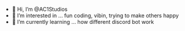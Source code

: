 - 👋 Hi, I’m @AC1Studios
- 👀 I’m interested in ... fun coding, vibin, trying to make others happy
- 🌱 I’m currently learning ... how different discord bot work

<!---
AC1Studios/AC1Studios is a ✨ special ✨ repository because its `README.md` (this file) appears on your GitHub profile.
You can click the Preview link to take a look at your changes.
--->
